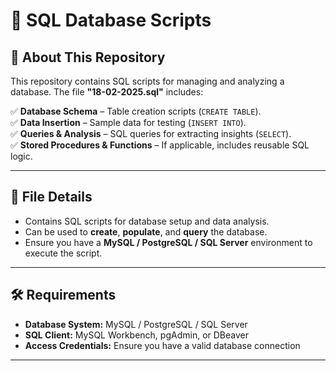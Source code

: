 # 📂 SQL Database Scripts  

## 📌 About This Repository  
This repository contains SQL scripts for managing and analyzing a database. The file **"18-02-2025.sql"** includes:  

✅ **Database Schema** – Table creation scripts (`CREATE TABLE`).  
✅ **Data Insertion** – Sample data for testing (`INSERT INTO`).  
✅ **Queries & Analysis** – SQL queries for extracting insights (`SELECT`).  
✅ **Stored Procedures & Functions** – If applicable, includes reusable SQL logic.  

---

## 📜 File Details  

- Contains SQL scripts for database setup and data analysis.  
- Can be used to **create**, **populate**, and **query** the database.  
- Ensure you have a **MySQL / PostgreSQL / SQL Server** environment to execute the script.  

---

## 🛠 Requirements  
- **Database System:** MySQL / PostgreSQL / SQL Server  
- **SQL Client:** MySQL Workbench, pgAdmin, or DBeaver  
- **Access Credentials:** Ensure you have a valid database connection  

---


